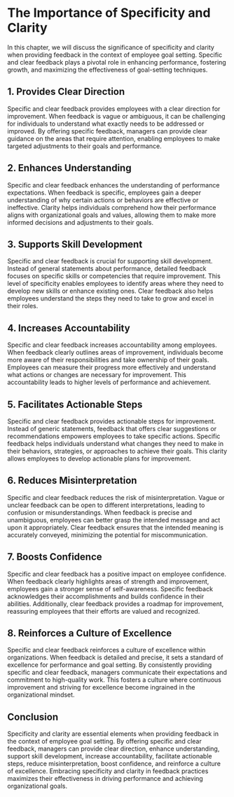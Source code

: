 The Importance of Specificity and Clarity
==================================================

In this chapter, we will discuss the significance of specificity and clarity when providing feedback in the context of employee goal setting. Specific and clear feedback plays a pivotal role in enhancing performance, fostering growth, and maximizing the effectiveness of goal-setting techniques.

**1. Provides Clear Direction**
-------------------------------

Specific and clear feedback provides employees with a clear direction for improvement. When feedback is vague or ambiguous, it can be challenging for individuals to understand what exactly needs to be addressed or improved. By offering specific feedback, managers can provide clear guidance on the areas that require attention, enabling employees to make targeted adjustments to their goals and performance.

**2. Enhances Understanding**
-----------------------------

Specific and clear feedback enhances the understanding of performance expectations. When feedback is specific, employees gain a deeper understanding of why certain actions or behaviors are effective or ineffective. Clarity helps individuals comprehend how their performance aligns with organizational goals and values, allowing them to make more informed decisions and adjustments to their goals.

**3. Supports Skill Development**
---------------------------------

Specific and clear feedback is crucial for supporting skill development. Instead of general statements about performance, detailed feedback focuses on specific skills or competencies that require improvement. This level of specificity enables employees to identify areas where they need to develop new skills or enhance existing ones. Clear feedback also helps employees understand the steps they need to take to grow and excel in their roles.

**4. Increases Accountability**
-------------------------------

Specific and clear feedback increases accountability among employees. When feedback clearly outlines areas of improvement, individuals become more aware of their responsibilities and take ownership of their goals. Employees can measure their progress more effectively and understand what actions or changes are necessary for improvement. This accountability leads to higher levels of performance and achievement.

**5. Facilitates Actionable Steps**
-----------------------------------

Specific and clear feedback provides actionable steps for improvement. Instead of generic statements, feedback that offers clear suggestions or recommendations empowers employees to take specific actions. Specific feedback helps individuals understand what changes they need to make in their behaviors, strategies, or approaches to achieve their goals. This clarity allows employees to develop actionable plans for improvement.

**6. Reduces Misinterpretation**
--------------------------------

Specific and clear feedback reduces the risk of misinterpretation. Vague or unclear feedback can be open to different interpretations, leading to confusion or misunderstandings. When feedback is precise and unambiguous, employees can better grasp the intended message and act upon it appropriately. Clear feedback ensures that the intended meaning is accurately conveyed, minimizing the potential for miscommunication.

**7. Boosts Confidence**
------------------------

Specific and clear feedback has a positive impact on employee confidence. When feedback clearly highlights areas of strength and improvement, employees gain a stronger sense of self-awareness. Specific feedback acknowledges their accomplishments and builds confidence in their abilities. Additionally, clear feedback provides a roadmap for improvement, reassuring employees that their efforts are valued and recognized.

**8. Reinforces a Culture of Excellence**
-----------------------------------------

Specific and clear feedback reinforces a culture of excellence within organizations. When feedback is detailed and precise, it sets a standard of excellence for performance and goal setting. By consistently providing specific and clear feedback, managers communicate their expectations and commitment to high-quality work. This fosters a culture where continuous improvement and striving for excellence become ingrained in the organizational mindset.

**Conclusion**
--------------

Specificity and clarity are essential elements when providing feedback in the context of employee goal setting. By offering specific and clear feedback, managers can provide clear direction, enhance understanding, support skill development, increase accountability, facilitate actionable steps, reduce misinterpretation, boost confidence, and reinforce a culture of excellence. Embracing specificity and clarity in feedback practices maximizes their effectiveness in driving performance and achieving organizational goals.
